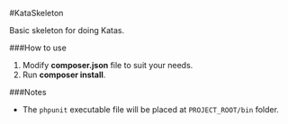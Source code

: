 #KataSkeleton

Basic skeleton for doing Katas.

###How to use

1. Modify **composer.json** file to suit your needs.
2. Run **composer install**.

###Notes

* The `phpunit` executable file will be placed at `PROJECT_ROOT/bin` folder.
